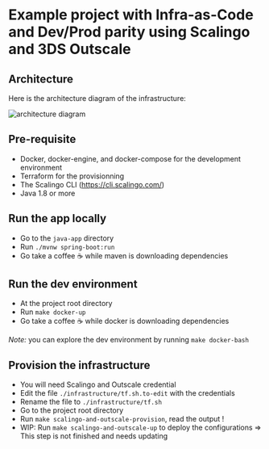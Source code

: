 # Example project with Infra-as-Code and Dev/Prod parity using Scalingo and 3DS Outscale

## Architecture

Here is the architecture diagram of the infrastructure:

![architecture diagram](https://i.imgur.com/T9PHVKL.png)

## Pre-requisite

- Docker, docker-engine, and docker-compose for the development environment
- Terraform for the provisionning
- The Scalingo CLI (https://cli.scalingo.com/)
- Java 1.8 or more

## Run the app locally

- Go to the `java-app` directory
- Run `./mvnw spring-boot:run`
- Go take a coffee ☕️ while maven is downloading dependencies

## Run the dev environment

- At the project root directory
- Run `make docker-up`
- Go take a coffee ☕️ while docker is downloading dependencies

*Note:* you can explore the dev environment by running `make docker-bash`

## Provision the infrastructure

- You will need Scalingo and Outscale credential  
- Edit the file `./infrastructure/tf.sh.to-edit` with the credentials
- Rename the file to `./infrastructure/tf.sh`
- Go to the project root directory
- Run `make scalingo-and-outscale-provision`, read the output !
- WIP: Run `make scalingo-and-outscale-up` to deploy the configurations => This step is not finished and needs updating


